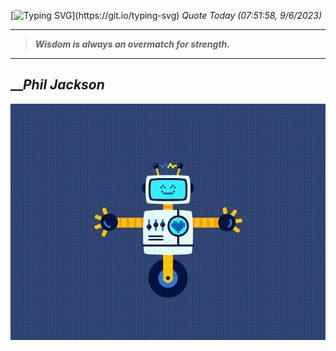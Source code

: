 [![Typing SVG](https://readme-typing-svg.herokuapp.com?font=Press+Start+2P&color=C2F784&size=35&width=900&height=100&lines=Hello+World%2C+I'm+Hung+!)](https://git.io/typing-svg) 
_Quote Today (07:51:58, 9/6/2023)_
___
>**_Wisdom is always an overmatch for strength._**
___

## __**_Phil Jackson_**

![RobotDance](src/assets/images/robot-dancing-dribble.gif?style=center)
